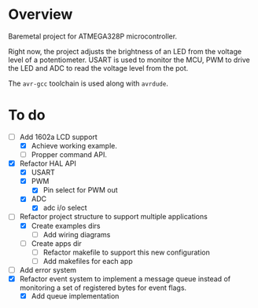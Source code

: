 # Overview
Baremetal project for ATMEGA328P microcontroller.

Right now, the project adjusts the brightness of an LED from the voltage level of a potentiometer. USART is used to monitor the MCU, PWM to drive the LED and ADC to read the voltage level from the pot.

The `avr-gcc` toolchain is used along with `avrdude`.

# To do
- [ ] Add 1602a LCD support
	- [x] Achieve working example.
	- [ ] Propper command API.
- [x] Refactor HAL API
  - [x] USART
  - [x] PWM
	- [x] Pin select for PWM out
  - [x] ADC
	- [x] adc i/o select
- [ ] Refactor project structure to support multiple applications
	- [x] Create examples dirs
		- [ ] Add wiring diagrams
	- [ ] Create apps dir
    	- [ ] Refactor makefile to support this new configuration
    	- [ ] Add makefiles for each app
- [ ] Add error system
- [x] Refactor event system to implement a message queue instead of monitoring a set of registered bytes for event flags.
	- [x] Add queue implementation
